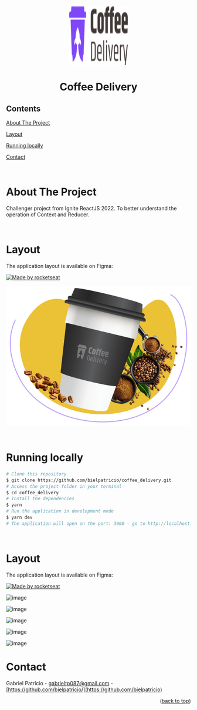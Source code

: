 <div id="top"></div>

<!-- PROJECT LOGO -->
<br />
<div align="center">
  <img src="src/assets/Logo.svg" alt="Logo" width="160" height="160">
  <h1 align="center">Coffee Delivery</h3>
</div>

<!-- TABLE OF CONTENTS -->

## Contents

  <p align="center">
    <p><a href="#about-the-project" title=" go to About the Project">About The Project</a></p>
    <p><a href="#Layout" title=" go to Layout">Layout</a></p>
    <p><a href="#Running locally" title=" go to Running locally">Running locally</a></p>
    <p><a href="#contact" title=" go to Contact">Contact</a></p>
  </p>

<br>
<!-- ABOUT THE PROJECT -->

# About The Project

Challenger project from Ignite ReactJS 2022. To better understand the operation of Context and Reducer.

<br>

# Layout

The application layout is available on Figma:

<a href="https://www.figma.com/file/3BveAARHaTNBxZevpOJyth/Coffee-Delivery-(Copy)?node-id=2%3A12">
  <img alt="Made by rocketseat" src="https://img.shields.io/badge/Acessar%20Layout%20-Figma-%2304D361">
</a>

<br>

<p align="center" style="display: flex; align-items: flex-start; justify-content: center;">
  <img src="src/assets/image_coffee_home.svg" alt="Model">
  
</p>

<br>

# Running locally

```bash
# Clone this repository
$ git clone https://github.com/bielpatricio/coffee_delivery.git
# Access the project folder in your terminal
$ cd coffee_delivery
# Install the dependencies
$ yarn
# Run the application in development mode
$ yarn dev
# The application will open on the port: 3000 - go to http://localhost:3000
```

<br>

# Layout

The application layout is available on Figma:

<a href="https://www.figma.com/file/vmYojvguCSv0vkX1GmcWqf/GitHub-Blog-(Community)?node-id=0%3A1">
  <img alt="Made by rocketseat" src="https://img.shields.io/badge/Acessar%20Layout%20-Figma-%2304D361">
</a>

![image](https://github.com/bielpatricio/coffee_delivery/assets/32223762/a8db5e0a-3379-4d43-81aa-8a9b8cb9ac82)

![image](https://github.com/bielpatricio/coffee_delivery/assets/32223762/a337df99-8140-4476-9289-91ec2ddb4a1e)

![image](https://github.com/bielpatricio/coffee_delivery/assets/32223762/3a2fddd3-5d05-45eb-824a-276b5d19d379)

![image](https://github.com/bielpatricio/coffee_delivery/assets/32223762/31a2b904-5263-4261-a15c-5ea085fbff90)

![image](https://github.com/bielpatricio/coffee_delivery/assets/32223762/932d0b7b-cc80-4e1e-9fd0-c0a3a1fbe2a8)

# Contact

Gabriel Patrício - gabrieltp087@gmail.com - [https://github.com/bielpatricio/](https://github.com/bielpatricio)

<p align="right">(<a href="#top">back to top</a>)</p>
